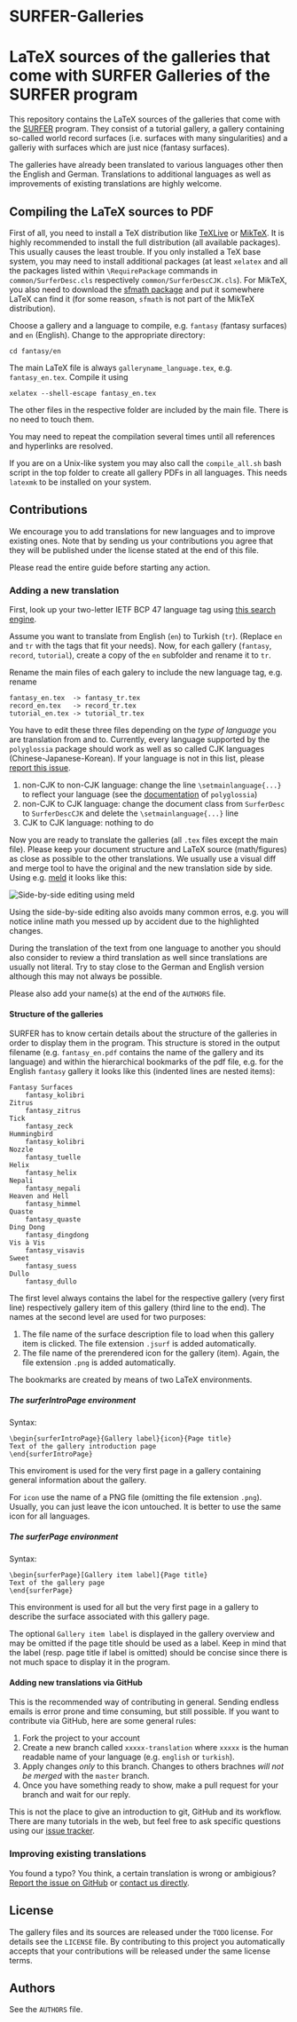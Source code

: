# SURFER-Galleries
LaTeX sources of the galleries that come with SURFER
Galleries of the SURFER program
===============================

This repository contains the LaTeX sources of the galleries that come with the [SURFER](http://imaginary.org/program/surfer/) program. They consist of a tutorial gallery, a gallery containing so-called world record surfaces (i.e. surfaces with many singularities) and a galleriy with surfaces which are just nice (fantasy surfaces).

The galleries have already been translated to various languages other then the English and German. Translations to additional languages as well as improvements of existing translations are highly welcome.

Compiling the LaTeX sources to PDF
----------------------------------

First of all, you need to install a TeX distribution like [TeXLive](https://www.tug.org/texlive/) or [MikTeX](http://www.miktex.org/). It is highly recommended to install the full distribution (all available packages). This usually causes the least trouble. If you only installed a TeX base system, you may need to install additional packages (at least `xelatex` and all the packages listed within `\RequirePackage` commands in `common/SurferDesc.cls` respectively `common/SurferDescCJK.cls`). For MikTeX, you also need to download the [sfmath package](http://www.ctan.org/tex-archive/macros/latex/contrib/sfmath/sfmath.sty) and put it somewhere LaTeX can find it (for some reason, `sfmath` is not part of the MikTeX distribution).

Choose a gallery and a language to compile, e.g. `fantasy` (fantasy surfaces) and `en` (English). Change to the appropriate directory:
```
cd fantasy/en
```

The main LaTeX file is always `galleryname_language.tex`, e.g. `fantasy_en.tex`. Compile it using
```
xelatex --shell-escape fantasy_en.tex
```

The other files in the respective folder are included by the main file. There is no need to touch them.

You may need to repeat the compilation several times until all references and hyperlinks are resolved.

If you are on a Unix-like system you may also call the `compile_all.sh` bash script in the top folder to create all gallery PDFs in all languages. This needs `latexmk` to be installed on your system.

Contributions
-------------

We encourage you to add translations for new languages and to improve existing ones. Note that by sending us your contributions you agree that they will be published under the license stated at the end of this file. 

Please read the entire guide before starting any action.

### Adding a new translation

First, look up your two-letter IETF BCP 47 language tag using [this search engine](http://rishida.net/utils/subtags/). 

Assume you want to translate from English (`en`) to Turkish (`tr`). (Replace `en` and `tr` with the tags that fit your needs). Now, for each gallery (`fantasy`, `record`, `tutorial`), create a copy of the `en` subfolder and rename it to `tr`.

Rename the main files of each galery to include the new language tag, e.g. rename
```
fantasy_en.tex  -> fantasy_tr.tex
record_en.tex   -> record_tr.tex
tutorial_en.tex -> tutorial_tr.tex
```

You have to edit these three files depending on the *type of language* you are translation from and to. Currently, every language supported by the `polyglossia` package should work as well as so called CJK languages (Chinese-Japanese-Korean). If your language is not in this list, please [report this issue](https://github.com/IMAGINARY/SURFER-Galleries/issues/new).

 1. non-CJK to non-CJK language: change the line `\setmainlanguage{...}` to reflect your language (see the [documentation](http://mirrors.ctan.org/macros/latex/contrib/polyglossia/polyglossia.pdf) of `polyglossia`)
 2. non-CJK to CJK language: change the document class from `SurferDesc` to `SurferDescCJK` and delete the `\setmainlanguage{...}` line
 3. CJK to CJK language: nothing to do 

Now you are ready to translate the galleries (all `.tex` files except the main file). Please keep your document structure and LaTeX source (math/figures) as close as possible to the other translations. We usually use a visual diff and merge tool to have the original and the new translation side by side. Using e.g. [meld](http://meldmerge.org/) it looks like this:

![Side-by-side editing using meld](https://raw.github.com/IMAGINARY/SURFER-Galleries/gh-pages/images/meld.png "Side-by-side editing using meld")

Using the side-by-side editing also avoids many common erros, e.g. you will notice inline math you messed up by accident due to the highlighted changes.

During the translation of the text from one language to another you should also consider to review a third translation as well since translations are usually not literal. Try to stay close to the German and English version although this may not always be possible.

Please also add your name(s) at the end of the `AUTHORS` file. 

#### Structure of the galleries

SURFER has to know certain details about the structure of the galleries in order to display them in the program. This structure is stored in the output filename (e.g. `fantasy_en.pdf` contains the name of the gallery and its language) and within the hierarchical bookmarks of the pdf file, e.g. for the English `fantasy` gallery it looks like this (indented lines are nested items):
```
Fantasy Surfaces
    fantasy_kolibri
Zitrus
    fantasy_zitrus
Tick
    fantasy_zeck
Hummingbird
    fantasy_kolibri
Nozzle
    fantasy_tuelle
Helix
    fantasy_helix
Nepali
    fantasy_nepali
Heaven and Hell
    fantasy_himmel
Quaste
    fantasy_quaste
Ding Dong
    fantasy_dingdong
Vis à Vis
    fantasy_visavis
Sweet
    fantasy_suess
Dullo
    fantasy_dullo
```

The first level always contains the label for the respective gallery (very first line) respectively gallery item of this gallery (third line to the end). The names at the second level are used for two purposes:

 1. The file name of the surface description file to load when this gallery item is clicked. The file extension `.jsurf` is added automatically.
 2. The file name of the prerendered icon for the gallery (item). Again, the file extension `.png` is added automatically.

The bookmarks are created by means of two LaTeX environments.

##### The surferIntroPage environment

Syntax:
```
\begin{surferIntroPage}{Gallery label}{icon}{Page title}
Text of the gallery introduction page
\end{surferIntroPage}
```
This enviroment is used for the very first page in a gallery containing general information about the gallery. 

For `icon` use the name of a PNG file (omitting the file extension `.png`). Usually, you can just leave the icon untouched. It is better to use the same icon for all languages.

##### The surferPage environment

Syntax:
```
\begin{surferPage}[Gallery item label]{Page title}
Text of the gallery page
\end{surferPage}
```

This environment is used for all but the very first page in a gallery to describe the surface associated with this gallery page. 

The optional `Gallery item label` is displayed in the gallery overview and may be omitted if the page title should be used as a label. Keep in mind that the label (resp. page title if label is omitted) should be concise since there is not much space to display it in the program.

#### Adding new translations via GitHub

This is the recommended way of contributing in general. Sending endless emails is error prone and time consuming, but still possible. If you want to contribute via GitHub, here are some general rules:

1. Fork the project to your account
2. Create a new branch called `xxxxx-translation` where `xxxxx` is the human readable name of your language (e.g. `english` or `turkish`). 
3. Apply changes *only* to this branch. Changes to others brachnes *will not be merged* with the `master` branch.
4. Once you have something ready to show, make a pull request for your branch and wait for our reply. 

This is not the place to give an introduction to git, GitHub and its workflow. There are many tutorials in the web, but feel free to ask specific questions using our [issue tracker](https://github.com/IMAGINARY/SURFER-Galleries/issues).

### Improving existing translations

You found a typo? You think, a certain translation is wrong or ambigious? [Report the issue on GitHub](https://github.com/IMAGINARY/SURFER-Galleries/issues/new) or [contact us directly](http://http//www.imaginary.org/contact).

License
-------

The gallery files and its sources are released under the `TODO` license. For details see the `LICENSE` file. By contributing to this project you automatically accepts that your contributions will be released under the same license terms.

Authors
-------

See the `AUTHORS` file.
